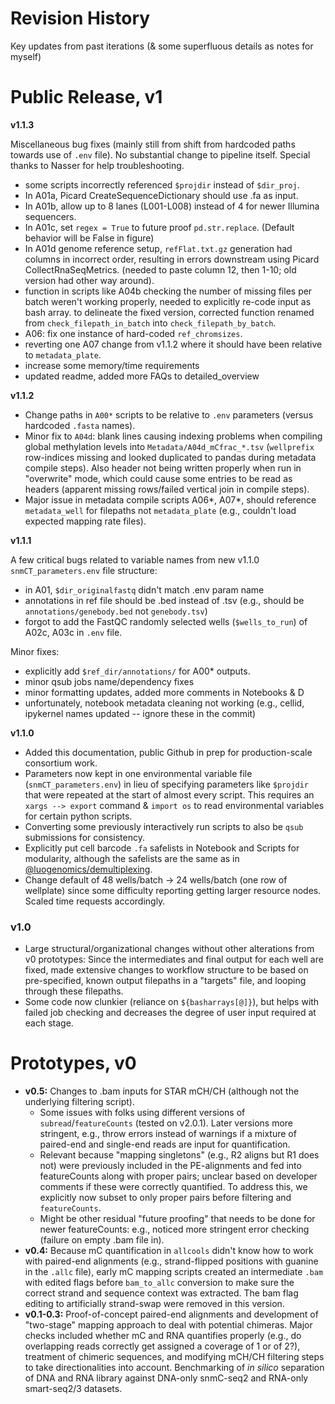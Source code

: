 
# Revision History
Key updates from past iterations (& some superfluous details as notes for myself)

# Public Release, v1

**v1.1.3**

Miscellaneous bug fixes (mainly still from shift from hardcoded paths towards use of `.env` file). No substantial change to pipeline itself. Special thanks to Nasser for help troubleshooting.
- some scripts incorrectly referenced `$projdir` instead of `$dir_proj`.
- In A01a, Picard CreateSequenceDictionary should use .fa as input.
- In A01b, allow up to 8 lanes (L001-L008) instead of 4 for newer Illumina sequencers.
- In A01c, set `regex = True` to future proof `pd.str.replace`. (Default behavior will be False in figure)
- In A01d genome reference setup, `refFlat.txt.gz` generation had columns in incorrect order, resulting in errors downstream using Picard CollectRnaSeqMetrics. (needed to paste column 12, then 1-10; old version had other way around). 
- function in scripts like A04b checking the number of missing files per batch weren't working properly, needed to explicitly re-code input as bash array. to delineate the fixed version, corrected function renamed from `check_filepath_in_batch` into  `check_filepath_by_batch`.
- A06: fix one instance of hard-coded `ref_chromsizes`.
- reverting one A07 change from v1.1.2 where it should have been relative to `metadata_plate`. 
- increase some memory/time requirements
- updated readme, added more FAQs to detailed_overview


**v1.1.2**

- Change paths in `A00*` scripts to be relative to `.env` parameters (versus hardcoded `.fasta` names).
- Minor fix to `A04d`: blank lines causing indexing problems when compiling global methylation levels into `Metadata/A04d_mCfrac_*.tsv` (`wellprefix` row-indices missing and looked duplicated to pandas during metadata compile steps). Also header not being written properly when run in "overwrite" mode, which could cause some entries to be read as headers (apparent missing rows/failed vertical join in compile steps).
- Major issue in metadata compile scripts A06*, A07*, should reference `metadata_well` for filepaths not `metadata_plate` (e.g., couldn't load expected mapping rate files).

**v1.1.1**

A few critical bugs related to variable names from new v1.1.0 `snmCT_parameters.env` file structure:
- in A01, `$dir_originalfastq` didn't match .env param name
- annotations in ref file should be .bed instead of .tsv (e.g., should be `annotations/genebody.bed` not `genebody.tsv`)
- forgot to add the FastQC randomly selected wells (`$wells_to_run`) of A02c, A03c in `.env` file. 

Minor fixes: 
- explicitly add `$ref_dir/annotations/` for A00* outputs.
- minor qsub jobs name/dependency fixes
- minor formatting updates, added more comments in Notebooks & D
- unfortunately, notebook metadata cleaning not working (e.g., cellid, ipykernel names updated -- ignore these in the commit)

**v1.1.0**
- Added this documentation, public Github in prep for production-scale consortium work.
- Parameters now kept in one environmental variable file (`snmCT_parameters.env`) in lieu of specifying parameters like `$projdir` that were repeated at the start of almost every script. This requires an `xargs --> export` command & `import os` to read environmental variables for certain python scripts.
- Converting some previously interactively run scripts to also be `qsub` submissions for consistency.
- Explicitly put cell barcode `.fa` safelists in Notebook and Scripts for modularity, although the safelists are the same as in [@luogenomics/demultiplexing](https://github.com/luogenomics/demultiplexing).
- Change default of 48 wells/batch &rarr; 24 wells/batch (one row of wellplate) since some difficulty reporting getting larger resource nodes. Scaled time requests accordingly.

### v1.0
- Large structural/organizational changes without other alterations from v0 prototypes: Since the intermediates and final output for each well are fixed, made extensive changes to workflow structure to be based on pre-specified, known output filepaths in a "targets" file, and looping through these filepaths. 
- Some code now clunkier (reliance on `${basharrays[@]}`), but helps with failed job checking and decreases the degree of user input required at each stage.

# Prototypes, v0 
* **v0.5:** Changes to .bam inputs for STAR mCH/CH (although not the underlying filtering script).
    - Some issues with folks using different versions of `subread`/`featureCounts` (tested on v2.0.1). Later versions more stringent, e.g., throw errors instead of warnings if a mixture of paired-end and single-end reads are input for quantification. 
    - Relevant because "mapping singletons" (e.g., R2 aligns but R1 does not) were previously included in the PE-alignments and fed into featureCounts along with proper pairs; unclear based on developer comments if these were correctly quantified. To address this, we explicitly now subset to only proper pairs before filtering and `featureCounts`.
    - Might be other residual "future proofing" that needs to be done for newer featureCounts: e.g., noticed more stringent error checking (failure on empty .bam file in). 
* **v0.4:** Because mC quantification in `allcools` didn't know how to work with paired-end alignments (e.g., strand-flipped positions with guanine in the `.allc` file), early mC mapping scripts created an intermediate `.bam` with edited flags before `bam_to_allc` conversion to make sure the correct strand and sequence context was extracted. The bam flag editing to artificially strand-swap were removed in this version.
* **v0.1-0.3:** Proof-of-concept paired-end alignments and development of "two-stage" mapping approach to deal with potential chimeras. Major checks included whether mC and RNA quantifies properly (e.g., do overlapping reads correctly get assigned a coverage of 1 or of 2?), treatment of chimeric sequences, and modifying mCH/CH filtering steps to take directionalities into account. Benchmarking of _in silico_ separation of DNA and RNA library against DNA-only snmC-seq2 and RNA-only smart-seq2/3 datasets.
